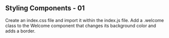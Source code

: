 ## Styling Components - 01

Create an index.css file and import it within the index.js file. Add a .welcome class to the Welcome component that changes its background color and adds a border.
